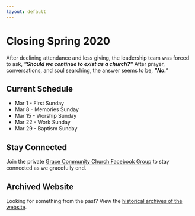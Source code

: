 ```yaml
---
layout: default
---
```


# Closing Spring 2020

After declining attendance and less giving, the leadership team was forced to ask, **_"Should we continue to exist as a church?"_** After prayer, conversations, and soul searching, the answer seems to be, **_"No."_**

## Current Schedule
*   Mar 1 - First Sunday
*   Mar 8 - Memories Sunday
*   Mar 15 - Worship Sunday
*   Mar 22 - Work Sunday
*   Mar 29 - Baptism Sunday

## Stay Connected

Join the private [Grace Community Church Facebook Group](https://www.facebook.com/groups/2047017908648409/) to stay connected as we gracefully end.


## Archived Website

Looking for something from the past? View the [historical archives of the website](https://web.archive.org/web/20200229191131/https://www.gracecu.com/).
